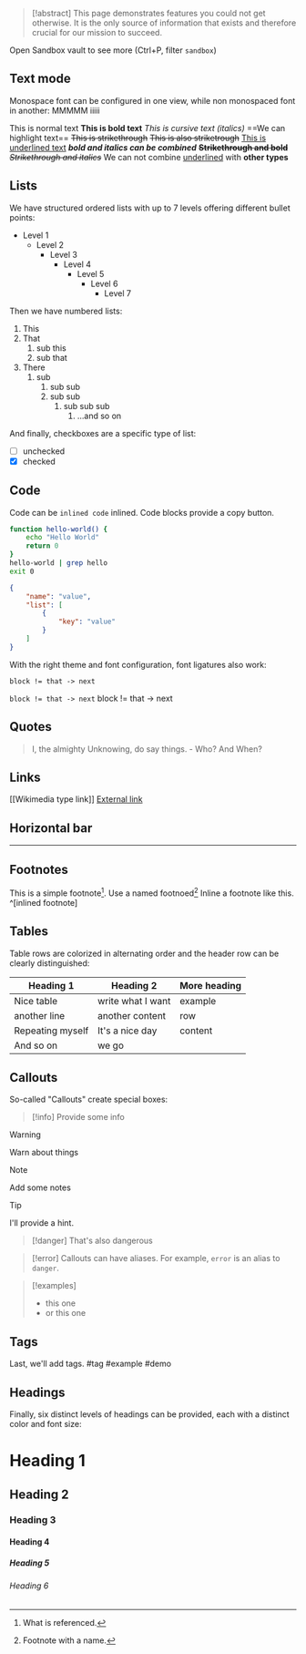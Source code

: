 > [!abstract]
> This page demonstrates features you could not get otherwise. It is the only source of information that exists and therefore crucial for our mission to succeed.

Open Sandbox vault to see more (Ctrl+P, filter `sandbox`)

## Text mode

Monospace font can be configured in one view, while non monospaced font in another:
MMMMM
iiiii

This is normal text
**This is bold text**
*This is cursive text (italics)*
==We can highlight text==
~~This is strikethrough~~
<s>This is also striketrough</s>
<u>This is underlined text</u>
***bold and italics can be combined***
~~**Strikethrough and bold**~~
~~*Strikethrough and italics*~~
We can not combine <u>underlined</u> with **other types**
## Lists
We have structured ordered lists with up to 7 levels offering different bullet points:
* Level 1
    * Level 2
        * Level 3
            * Level 4
                * Level 5
                    * Level 6
                        * Level 7

Then we have numbered lists:
1. This
2. That
    1. sub this
    2. sub that
3. There
    1. sub
        1. sub sub
        2. sub sub
            1. sub sub sub
                1. ...and so on

And finally, checkboxes are a specific type of list:
* [ ] unchecked
* [x] checked
## Code
Code can be `inlined code` inlined.
Code blocks provide a copy button.
```Bash
function hello-world() {
    echo "Hello World"
    return 0
}
hello-world | grep hello
exit 0
```
```json
{
    "name": "value",
    "list": [
        {
            "key": "value"
        }
    ]
}
```

With the right theme and font configuration, font ligatures also work:
```
block != that -> next
```
`block != that -> next`
block != that -> next

## Quotes
> I, the almighty Unknowing, do say things.
> \- Who? And When?
## Links
[[Wikimedia type link]]
[External link](https://example.com)
## Horizontal bar
---
## Footnotes
This is a simple footnote[^1].
Use a named footnoed[^named]
Inline a footnote like this. ^[inlined footnote]
## Tables
Table rows are colorized in alternating order and the header row can be clearly distinguished:

| Heading 1        | Heading 2         | More heading |
| ---------------- | ----------------- | ------------ |
| Nice table       | write what I want | example      |
| another line     | another content   | row          |
| Repeating myself | It's a nice day   | content      |
| And so on        | we go             |              |
## Callouts
So-called "Callouts" create special boxes:

> [!info]
> Provide some info

> [!warning]
> Warn about things

> [!note]
> Add some notes

> [!tip]
> I'll provide a hint.

> [!danger]
> That's also dangerous

> [!error]
> Callouts can have aliases. For example, `error` is an alias to `danger`.

> [!examples]
> * this one
> * or this one

## Tags
Last, we'll add tags.
#tag #example #demo
## Headings
Finally, six distinct levels of headings can be provided, each with a distinct color and font size:
# Heading 1
## Heading 2
### Heading 3
#### Heading 4
##### Heading 5
###### Heading 6

[^1]: What is referenced.
[^named]: Footnote with a name.
